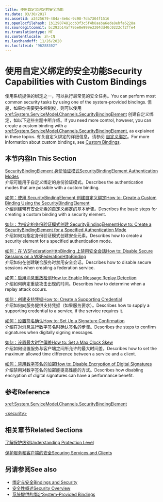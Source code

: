 ```yaml
---
title: 使用自定义绑定的安全功能
ms.date: 03/30/2017
ms.assetid: a2425679-484a-4e6c-9c98-7da7304f1516
ms.openlocfilehash: 1b12907481ccb3f3c5f4b8aaba6ede8ebfa6228a
ms.sourcegitcommit: bc293b14af795e0e999e3304dd40c0222cf2ffe4
ms.translationtype: MT
ms.contentlocale: zh-CN
ms.lasthandoff: 11/26/2020
ms.locfileid: "96288302"
---
```

# <a name="security-capabilities-with-custom-bindings"></a><span data-ttu-id="62aea-102">使用自定义绑定的安全功能</span><span class="sxs-lookup"><span data-stu-id="62aea-102">Security Capabilities with Custom Bindings</span></span>

<span data-ttu-id="62aea-103">使用系统提供的绑定之一，可以执行最常见的安全任务。</span><span class="sxs-lookup"><span data-stu-id="62aea-103">You can perform most common security tasks by using one of the system-provided bindings.</span></span> <span data-ttu-id="62aea-104">但是，如果你需要更多控制权，则可以使用 <xref:System.ServiceModel.Channels.SecurityBindingElement> 创建自定义绑定，如以下这些主题中所介绍。</span><span class="sxs-lookup"><span data-stu-id="62aea-104">If you need more control, however, you can create a custom binding with a <xref:System.ServiceModel.Channels.SecurityBindingElement>, as explained in these topics.</span></span> <span data-ttu-id="62aea-105">有关自定义绑定的详细信息，请参阅 [自定义绑定](../extending/custom-bindings.md)。</span><span class="sxs-lookup"><span data-stu-id="62aea-105">For more information about custom bindings, see [Custom Bindings](../extending/custom-bindings.md).</span></span>  
  
## <a name="in-this-section"></a><span data-ttu-id="62aea-106">本节内容</span><span class="sxs-lookup"><span data-stu-id="62aea-106">In This Section</span></span>  

 [<span data-ttu-id="62aea-107">SecurityBindingElement 身份验证模式</span><span class="sxs-lookup"><span data-stu-id="62aea-107">SecurityBindingElement Authentication Modes</span></span>](securitybindingelement-authentication-modes.md)  
 <span data-ttu-id="62aea-108">介绍可能用于自定义绑定的身份验证模式。</span><span class="sxs-lookup"><span data-stu-id="62aea-108">Describes the authentication modes that are possible with a custom binding.</span></span>  
  
 [<span data-ttu-id="62aea-109">如何：使用 SecurityBindingElement 创建自定义绑定</span><span class="sxs-lookup"><span data-stu-id="62aea-109">How to: Create a Custom Binding Using the SecurityBindingElement</span></span>](how-to-create-a-custom-binding-using-the-securitybindingelement.md)  
 <span data-ttu-id="62aea-110">介绍创建带有安全元素的自定义绑定的基本步骤。</span><span class="sxs-lookup"><span data-stu-id="62aea-110">Describes the basic steps for creating a custom binding with a security element.</span></span>  
  
 [<span data-ttu-id="62aea-111">如何：为指定的身份验证模式创建 SecurityBindingElement</span><span class="sxs-lookup"><span data-stu-id="62aea-111">How to: Create a SecurityBindingElement for a Specified Authentication Mode</span></span>](how-to-create-a-securitybindingelement-for-a-specified-authentication-mode.md)  
 <span data-ttu-id="62aea-112">介绍如何为指定身份验证模式创建安全元素。</span><span class="sxs-lookup"><span data-stu-id="62aea-112">Describes how to create a security element for a specified authentication mode.</span></span>  
  
 [<span data-ttu-id="62aea-113">如何：在 WSFederationHttpBinding 上禁用安全会话</span><span class="sxs-lookup"><span data-stu-id="62aea-113">How to: Disable Secure Sessions on a WSFederationHttpBinding</span></span>](how-to-disable-secure-sessions-on-a-wsfederationhttpbinding.md)  
 <span data-ttu-id="62aea-114">介绍如何在创建联合服务时禁用安全会话。</span><span class="sxs-lookup"><span data-stu-id="62aea-114">Describes how to disable secure sessions when creating a federation service.</span></span>  
  
 [<span data-ttu-id="62aea-115">如何：启用消息重放检测</span><span class="sxs-lookup"><span data-stu-id="62aea-115">How to: Enable Message Replay Detection</span></span>](how-to-enable-message-replay-detection.md)  
 <span data-ttu-id="62aea-116">介绍如何确定重放攻击出现的时间。</span><span class="sxs-lookup"><span data-stu-id="62aea-116">Describes how to determine when a replay attack occurs.</span></span>  
  
 [<span data-ttu-id="62aea-117">如何：创建支持凭据</span><span class="sxs-lookup"><span data-stu-id="62aea-117">How to: Create a Supporting Credential</span></span>](how-to-create-a-supporting-credential.md)  
 <span data-ttu-id="62aea-118">介绍如何向服务提供支持凭据（如果服务要求）。</span><span class="sxs-lookup"><span data-stu-id="62aea-118">Describes how to supply a supporting credential to a service, if the service requires it.</span></span>  
  
 [<span data-ttu-id="62aea-119">如何：设置签名确认</span><span class="sxs-lookup"><span data-stu-id="62aea-119">How to: Set Up a Signature Confirmation</span></span>](how-to-set-up-a-signature-confirmation.md)  
 <span data-ttu-id="62aea-120">介绍在对消息进行数字签名时确认签名的步骤。</span><span class="sxs-lookup"><span data-stu-id="62aea-120">Describes the steps to confirm signatures when digitally signing messages.</span></span>  
  
 [<span data-ttu-id="62aea-121">如何：设置最大时钟偏差</span><span class="sxs-lookup"><span data-stu-id="62aea-121">How to: Set a Max Clock Skew</span></span>](how-to-set-a-max-clock-skew.md)  
 <span data-ttu-id="62aea-122">介绍如何设置服务与客户端之间所允许的最大时间差。</span><span class="sxs-lookup"><span data-stu-id="62aea-122">Describes how to set the maximum allowed time difference between a service and a client.</span></span>  
  
 [<span data-ttu-id="62aea-123">如何：禁用数字签名的加密</span><span class="sxs-lookup"><span data-stu-id="62aea-123">How to: Disable Encryption of Digital Signatures</span></span>](how-to-disable-encryption-of-digital-signatures.md)  
 <span data-ttu-id="62aea-124">介绍禁用对数字签名的加密能提高性能的方式。</span><span class="sxs-lookup"><span data-stu-id="62aea-124">Describes how disabling encryption of digital signatures can have a performance benefit.</span></span>  
  
## <a name="reference"></a><span data-ttu-id="62aea-125">参考</span><span class="sxs-lookup"><span data-stu-id="62aea-125">Reference</span></span>  

 <xref:System.ServiceModel.Channels.SecurityBindingElement>  
  
 [\<security>](../../configure-apps/file-schema/wcf/security-of-custombinding.md)  
  
## <a name="related-sections"></a><span data-ttu-id="62aea-126">相关章节</span><span class="sxs-lookup"><span data-stu-id="62aea-126">Related Sections</span></span>  

 [<span data-ttu-id="62aea-127">了解保护级别</span><span class="sxs-lookup"><span data-stu-id="62aea-127">Understanding Protection Level</span></span>](../understanding-protection-level.md)  
  
 [<span data-ttu-id="62aea-128">保护服务和客户端的安全</span><span class="sxs-lookup"><span data-stu-id="62aea-128">Securing Services and Clients</span></span>](securing-services-and-clients.md)  
  
## <a name="see-also"></a><span data-ttu-id="62aea-129">另请参阅</span><span class="sxs-lookup"><span data-stu-id="62aea-129">See also</span></span>

- [<span data-ttu-id="62aea-130">绑定与安全</span><span class="sxs-lookup"><span data-stu-id="62aea-130">Bindings and Security</span></span>](bindings-and-security.md)
- [<span data-ttu-id="62aea-131">安全性概述</span><span class="sxs-lookup"><span data-stu-id="62aea-131">Security Overview</span></span>](security-overview.md)
- [<span data-ttu-id="62aea-132">系统提供的绑定</span><span class="sxs-lookup"><span data-stu-id="62aea-132">System-Provided Bindings</span></span>](../system-provided-bindings.md)
